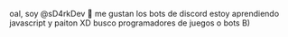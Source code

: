 oal, soy @sD4rkDev 👋
me gustan los bots de discord
estoy aprendiendo javascript y paiton XD
busco programadores de juegos o bots B)

<!---
sD4rkDev/sD4rkDev is a ✨ special ✨ repository because its `README.md` (this file) appears on your GitHub profile.
You can click the Preview link to take a look at your changes.
--->
